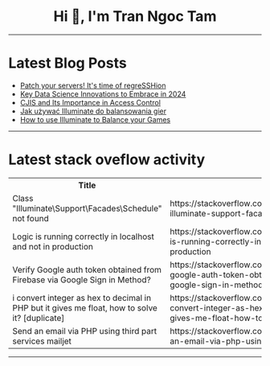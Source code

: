 <h1 align="center">Hi 👋, I'm Tran Ngoc Tam</h1>

---

# Latest Blog Posts 
<!-- BLOG-POST-LIST:START -->
- [Patch your servers! It&#39;s time of regreSSHion](https://dev.to/krzwiatrzyk/patch-your-servers-its-time-of-regresshion-1f5)
- [Key Data Science Innovations to Embrace in 2024](https://dev.to/sejal_4218d5cae5da24da188/key-data-science-innovations-to-embrace-in-2024-35jm)
- [CJIS and Its Importance in Access Control](https://dev.to/blogginger/cjis-and-its-importance-in-access-control-4g19)
- [Jak używać Illuminate do balansowania gier](https://dev.to/pubnub-pl/jak-uzywac-illuminate-do-balansowania-gier-57kb)
- [How to use Illuminate to Balance your Games](https://dev.to/pubnub/how-to-use-illuminate-to-balance-your-games-4kjp)
<!-- BLOG-POST-LIST:END -->

---

# Latest stack oveflow activity
<table>
  <tr><th>Title</th><th>Link</th></tr>
  <!-- STACKOVERFLOW:START --><tr><td>Class &quot;Illuminate\Support\Facades\Schedule&quot; not found</td><td>https://stackoverflow.com/questions/78700489/class-illuminate-support-facades-schedule-not-found</td></tr><tr><td>Logic is running correctly in localhost and not in production</td><td>https://stackoverflow.com/questions/78700464/logic-is-running-correctly-in-localhost-and-not-in-production</td></tr><tr><td>Verify Google auth token obtained from Firebase via Google Sign in Method?</td><td>https://stackoverflow.com/questions/78700382/verify-google-auth-token-obtained-from-firebase-via-google-sign-in-method</td></tr><tr><td>i convert integer as hex to decimal in PHP but it gives me float, how to solve it? [duplicate]</td><td>https://stackoverflow.com/questions/78700315/i-convert-integer-as-hex-to-decimal-in-php-but-it-gives-me-float-how-to-solve-i</td></tr><tr><td>Send an email via PHP using third part services mailjet</td><td>https://stackoverflow.com/questions/78700267/send-an-email-via-php-using-third-part-services-mailjet</td></tr><!-- STACKOVERFLOW:END -->
</table>

---



